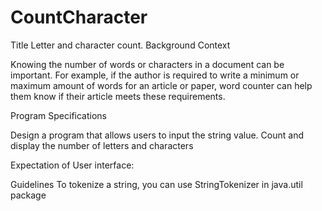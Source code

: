 # CountCharacter
Title
  	Letter and character count. 
Background Context

Knowing the number of words or characters in a document can be important. For example, if the author is required to write a minimum or maximum amount of words for an article or paper, word counter can help them know if their article meets these requirements.

Program Specifications

Design a program that allows users to input the string value. Count and display the number of letters and characters

Expectation of User interface:

 

Guidelines
To tokenize a string, you can use StringTokenizer in java.util package

